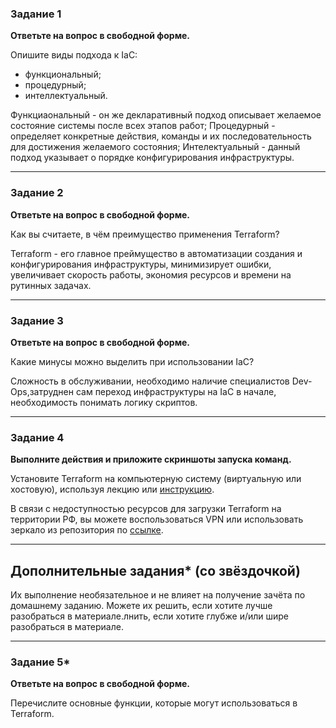 ### Задание 1

**Ответьте на вопрос в свободной форме.**

Опишите виды подхода к IaC:

 * функциональный;
 * процедурный;
 * интеллектуальный.


Функциаональный - он же декларативный подход описывает желаемое состояние системы после всех этапов работ;
Процедурный - определяет конкретные действия, команды и их последовательность для достижения желаемого состояния; 
Интелектуальный - данный подход указывает о порядке конфигурирования инфраструктуры. 

---

### Задание 2

**Ответьте на вопрос в свободной форме.**

Как вы считаете, в чём преимущество применения Terraform?

Terraform - его главное преймущество в автоматизации создания и конфигурирования инфраструктуры, минимизирует ошибки, увеличивает скорость работы, экономия ресурсов и времени на рутинных задачах. 

---

### Задание 3

**Ответьте на вопрос в свободной форме.**

Какие минусы можно выделить при использовании IaC?

 Сложность в обслуживании, необходимо наличие специалистов Dev-Ops,затруднен сам переход инфраструктуры на IaC в начале, необходимость понимать логику скриптов. 
 
---

### Задание 4

**Выполните действия и приложите скриншоты запуска команд.**

Установите Terraform на компьютерную систему (виртуальную или хостовую), используя лекцию или [инструкцию](https://learn.hashicorp.com/tutorials/terraform/install-cli).    

В связи с недоступностью ресурсов для загрузки Terraform на территории РФ, вы можете  воспользоваться VPN или использовать зеркало из репозитория по [ссылке](https://github.com/netology-code/devops-materials).

---

## Дополнительные задания* (со звёздочкой)

Их выполнение необязательное и не влияет на получение зачёта по домашнему заданию. Можете их решить, если хотите лучше разобраться в материале.лнить, если хотите глубже и/или шире разобраться в материале.

---

### Задание 5*

**Ответьте на вопрос в свободной форме.**

Перечислите основные функции, которые могут использоваться в Terraform. 
